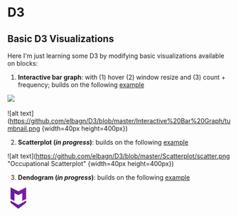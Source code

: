 # D3

## Basic D3 Visualizations

Here I'm just learning some D3 by modifying basic visualizations available on blocks:

1. **Interactive bar graph**: with (1) hover (2) window resize and (3) count + frequency; builds on the following [example](http://bl.ocks.org/Caged/6476579)

<img src="https://github.com/elbagn/D3/blob/master/Interactive%20Bar%20Graph/tumbnail.png" width="200">


![alt text](https://github.com/elbagn/D3/blob/master/Interactive%20Bar%20Graph/tumbnail.png {width=40px height=400px})


2. **Scatterplot (*in progress*)**:  builds on the following [example](http://bl.ocks.org/weiglemc/6185069)

![alt text](https://github.com/elbagn/D3/blob/master/Scatterplot/scatter.png "Occupational Scatterplot" {width=40px height=400px})

3. **Dendogram (*in progress*)**: builds on the following [example](https://bl.ocks.org/mbostock/4339083)

![alt text](https://github.com/adam-p/markdown-here/raw/master/src/common/images/icon48.png "Logo Title Text 1")
